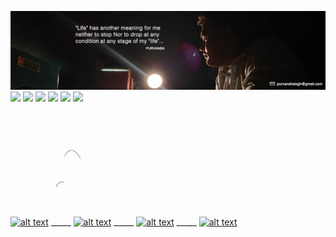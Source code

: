 ![alt text](https://github.com/Purvanshsingh/Purvanshsingh/blob/master/Artboard%2034.jpg)
![](https://img.shields.io/badge/Python-Advance-success) ![](https://img.shields.io/badge/Machine%20Learning-Begineer-blue) ![](https://img.shields.io/badge/Scikit--learn-Begineer-blue) ![](https://img.shields.io/badge/DataStructure-Intermediate-yellow) ![](https://img.shields.io/badge/C%2B%2B-Intermediate-yellow) ![](https://img.shields.io/badge/C-Intermediate-yellow) 


<p align="left">
<img src="https://github.com/Purvanshsingh/Purvanshsingh/blob/master/Contact%2Bme%2B3.gif" width="500" height="150" >

<!-- Please don't remove this: Grab your social icons from https://github.com/carlsednaoui/gitsocial -->
<!-- display the social media buttons in your README -->
	
[![alt text][1.1]][1] _____ [![alt text][2.1]][2] _____ [![alt text][3.1]][3] _____ [![alt text][4.1]][4] 


<!-- links to social media icons -->

[1.1]: https://i.imgur.com/kuH8mcP.png

[2.1]: https://i.imgur.com/klASuIl.png 

[3.1]: https://i.imgur.com/5pJX7ys.png 

[4.1]: https://i.imgur.com/VcXtps9.png 

[5.1]: https://i.imgur.com/gtf0sR4.png 

[6.1]: https://i.imgur.com/aAEq7Xh.png 

[7.1]: https://i.imgur.com/hAJIQc3.png?1 

<!-- links to your social media accounts -->

[1]: https://twitter.com/
[2]: https://www.facebook.com/purvansh.singh.5
[3]: https://www.instagram.com/singhpurvansh/
[4]: https://www.linkedin.com/in/purvansh-singh-2ba971147/


	
</p>

<!--
<p align="center">
  <a href="https://www.linkedin.com/in/purvansh-singh-2ba971147/"><img src=https://img.shields.io/badge/linkedin-%230077B5.svg?&style=for-the-badge&logo=linkedin&logoColor=white></a> <a href="https://www.instagram.com/singhpurvansh/"><img src=https://img.shields.io/badge/instagram-%23E4405F.svg?&style=for-the-badge&logo=instagram&logoColor=white></a>

Here are some ideas to get you started:

- 🔭 I’m currently working on ...
- 🌱 I’m currently learning ...
- 👯 I’m looking to collaborate on ...
- 🤔 I’m looking for help with ...
- 💬 Ask me about ...
- 📫 How to reach me: ...
- 😄 Pronouns: ...
- ⚡ Fun fact: ...
-->
